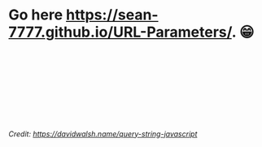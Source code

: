 # Go here https://sean-7777.github.io/URL-Parameters/. :grin:
<br>
<br>
<br>
<br>
<br>
<br>
<br>
<br>

###### Credit: https://davidwalsh.name/query-string-javascript
